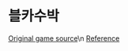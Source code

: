 # 블카수박
[Original game source](https://github.com/liyupi/daxigua)\n
[Reference](https://github.com/choshinyoung/watermelon)
